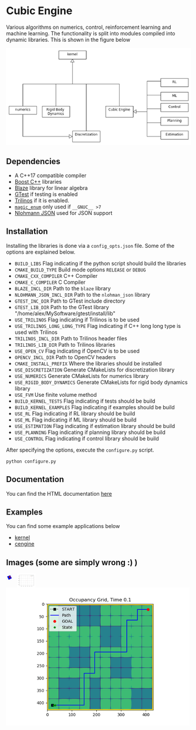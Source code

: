 # Cubic Engine

Various algorithms on numerics, control, reinforcement learning and machine learning. The functionality is  split into
modules compiled into dynamic libraries. This is shown in the figure below

![](images/cubic_engine_libs.png)

## Dependencies

- A C++17 compatible compiler
- <a href="https://www.boost.org/">Boost C++</a> libraries
- <a href="https://bitbucket.org/blaze-lib/blaze/wiki/browse/">Blaze</a> library for linear algebra
- <a href="https://github.com/google/googletest">GTest</a> if testing is enabled
- <a href="https://github.com/trilinos/Trilinos">Trilinos</a> if it is enabled.
- <a href="https://github.com/Neargye/magic_enum">```magic_enum```</a> only used if ```__GNUC__ >7 ```
- <a href="https://github.com/nlohmann/json">Nlohmann JSON</a> used for JSON support

## Installation

Installing the libraries is done via a ```config_opts.json``` file. Some of the  options are explained
below. 


- ```BUILD_LIBS``` Flag indicating if the python script should build the libraries
- ```CMAKE_BUILD_TYPE``` Build mode options ```RELEASE``` or ```DEBUG```
- ```CMAKE_CXX_COMPILER``` C++ Compiler
- ```CMAKE_C_COMPILER``` C Compiler
- ```BLAZE_INCL_DIR``` Path to the ```blaze``` library
- ```NLOHMANN_JSON_INCL_DIR```  Path to the ```nlohman_json``` library 
- ```GTEST_INC_DIR``` Path to GTest include directory
- ```GTEST_LIB_DIR``` Path to the GTest library "/home/alex/MySoftware/gtest/install/lib"
- ```USE_TRILINOS``` Flag indicating if Trilinos is to be used
- ```USE_TRILINOS_LONG_LONG_TYPE``` Flag indicating if C++ long long type is used with Trilinos
- ```TRILINOS_INCL_DIR``` Path to Trilinos header files
- ```TRILINOS_LIB_DIR``` Path to Trilinos libraries
- ```USE_OPEN_CV``` Flag indicating if OpenCV is to be used
- ```OPENCV_INCL_DIR``` Path to OpenCV headers 
- ```CMAKE_INSTALL_PREFIX``` Where the libraries should be installed
- ```USE_DISCRETIZATION``` Generate CMakeLists for discretization library
- ```USE_NUMERICS``` Generate CMakeLists for numerics library
- ```USE_RIGID_BODY_DYNAMICS``` Generate CMakeLists for rigid body dynamics library
- ```USE_FVM``` Use finite volume method
- ```BUILD_KERNEL_TESTS``` Flag indicating if tests should be build
- ```BUILD_KERNEL_EXAMPLES``` Flag indicating if examples should be build
- ```USE_RL``` Flag indicating if RL library should be build
- ```USE_ML``` Flag indicating if ML library should be build
- ```USE_ESTIMATION``` Flag indicating if estimation library should be build
- ```USE_PLANNING``` Flag indicating if planning library should be build
- ```USE_CONTROL``` Flag indicating if control library should be build
     
After specifying the options, execute the ```configure.py``` script.


```
python configure.py
```

## Documentation

You can find the HTML documentation <a href="https://pockerman.github.io/cubic_engine_doc/">here</a>

## Examples

You can find some example applications below

- <a href="kernel/README.md">kernel</a>
- <a href="cubic_engine/README.md">cengine</a>

## Images (some are simply wrong :) )

<img src="images/squeare_transport.gif"
     alt="Square transport view 3D"
     style="float: left; margin-right: 10px; width: 20px;" />

<img src="images/ekf.gif"
     alt="Extended Kalman Filter"
     style="float: left; margin-right: 10px; width: 50px;" />


<img src="images/path_following.gif"
     alt="Carrot Patth Following"
     style="float: left; margin-right: 10px; width: 500px;" />


